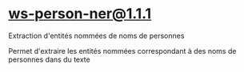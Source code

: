 # ws-person-ner@1.1.1

Extraction d'entités nommées de noms de personnes

Permet d'extraire les entités nommées correspondant à des noms de personnes dans du texte
